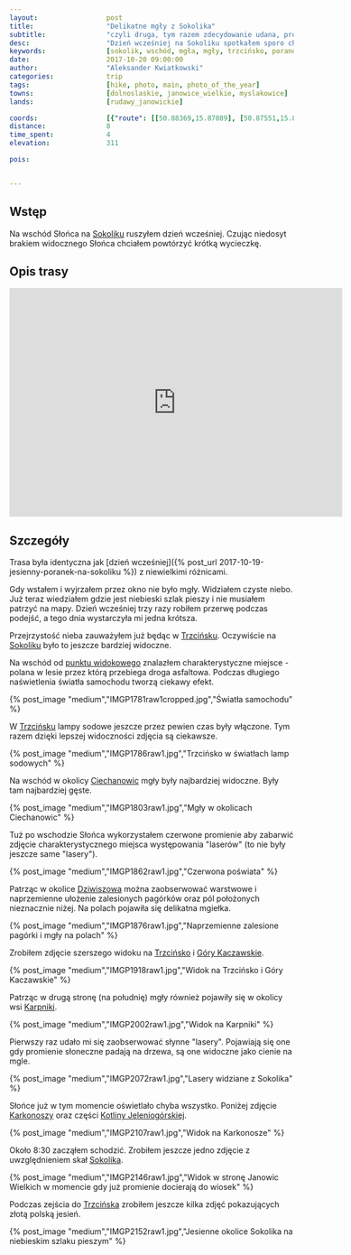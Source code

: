 ```yaml
---
layout:                 post
title:                  "Delikatne mgły z Sokolika"
subtitle:               "czyli druga, tym razem zdecydowanie udana, próba wschodu Słońca na Sokoliku"
desc:                   "Dzień wcześniej na Sokoliku spotkałem sporo chmur i mgieł. Pomimo bardzo ciekawych zdjęć miałem niedosyt i postanowiłem, że warto powtórzyć wstawanie rano. Przedstawiam tutaj kilka najciekawszych zdjęć tam zrobionych."
keywords:               [sokolik, wschód, mgła, mgły, trzcińsko, poranek, lasery, rudawy janowickie]
date:                   2017-10-20 09:00:00
author:                 "Aleksander Kwiatkowski"
categories:             trip
tags:                   [hike, photo, main, photo_of_the_year]
towns:                  [dolnoslaskie, janowice_wielkie, myslakowice]
lands:                  [rudawy_janowickie]

coords:                 [{"route": [[50.88369,15.87089], [50.87551,15.86901], [50.86717,15.87115], [50.86890,15.86523]], "type": "hike"}]
distance:               8
time_spent:             4
elevation:              311  

pois:


---
```


[darek-zygala]: https://www.facebook.com/zygaladariusz/
[wiki-sokolik]: https://pl.wikipedia.org/wiki/Sokolik
[wiki-trzcinsko]: https://pl.wikipedia.org/wiki/Trzci%C5%84sko
[wiki-szwajcarka]: https://pl.wikipedia.org/wiki/Szwajcarka
[wiki-legnica]: https://pl.wikipedia.org/wiki/Legnica
[wiki-swiebodzice]: https://pl.wikipedia.org/wiki/%C5%9Awiebodzice
[wiki-ciechanowice]: https://pl.wikipedia.org/wiki/Ciechanowice
[wiki-dziwiszow]: https://pl.wikipedia.org/wiki/Dziwisz%C3%B3w
[wiki-gory-kaczawskie]: https://pl.wikipedia.org/wiki/G%C3%B3ry_Kaczawskie
[wiki-karpniki]: https://pl.wikipedia.org/wiki/Karpniki
[wiki-karkonosze]: https://pl.wikipedia.org/wiki/Karkonosze
[wiki-kotlina-jelenia]: https://pl.wikipedia.org/wiki/Kotlina_Jeleniog%C3%B3rska


Wstęp
-----

Na wschód Słońca na [Sokoliku][wiki-sokolik] ruszyłem dzień wcześniej. Czując niedosyt
brakiem widocznego Słońca chciałem powtórzyć krótką wycieczkę.

Opis trasy
----------

<iframe height='405' width='590' frameborder='0' allowtransparency='true' scrolling='no' src='https://www.strava.com/activities/1238742327/embed/5b4d9e2b24b4b5a5ea213e3fef1b12e0586f2469'></iframe>

Szczegóły
---------

Trasa była identyczna jak
[dzień wcześniej]({% post_url 2017-10-19-jesienny-poranek-na-sokoliku %})
z niewielkimi różnicami.

Gdy wstałem i wyjrzałem przez okno nie było mgły. Widziałem czyste niebo.
Już teraz wiedziałem gdzie jest niebieski szlak pieszy i nie musiałem patrzyć
na mapy. Dzień wcześniej trzy razy robiłem przerwę podczas podejść, a tego dnia
wystarczyła mi jedna krótsza.

Przejrzystość nieba zauważyłem już będąc w [Trzcińsku][wiki-trzcinsko]. Oczywiście na
[Sokoliku][wiki-sokolik] było to jeszcze bardziej widoczne.

Na wschód od
[punktu widokowego][wiki-sokolik] znalazłem charakterystyczne
miejsce - polana w lesie przez którą
przebiega droga asfaltowa. Podczas długiego naświetlenia światła samochodu
tworzą ciekawy efekt.

{% post_image "medium","IMGP1781raw1cropped.jpg","Światła samochodu" %}

W [Trzcińsku][wiki-trzcinsko] lampy sodowe jeszcze przez pewien czas były włączone.
Tym razem dzięki lepszej widoczności zdjęcia są ciekawsze.

{% post_image "medium","IMGP1786raw1.jpg","Trzcińsko w światłach lamp sodowych" %}

Na wschód w okolicy [Ciechanowic][wiki-ciechanowice] mgły były najbardziej widoczne.
Były tam najbardziej gęste.

{% post_image "medium","IMGP1803raw1.jpg","Mgły w okolicach Ciechanowic" %}

Tuż po wschodzie Słońca wykorzystałem czerwone promienie aby zabarwić zdjęcie
charakterystycznego
miejsca występowania "laserów" (to nie były jeszcze same "lasery").

{% post_image "medium","IMGP1862raw1.jpg","Czerwona poświata" %}

Patrząc w okolice [Dziwiszowa][wiki-dziwiszow] można zaobserwować warstwowe i naprzemienne
ułożenie zalesionych pagórków oraz pól położonych nieznacznie niżej. Na polach pojawiła się
delikatna mgiełka.

{% post_image "medium","IMGP1876raw1.jpg","Naprzemienne zalesione pagórki i mgły na polach" %}

Zrobiłem zdjęcie szerszego widoku na [Trzcińsko][wiki-trzcinsko] i [Góry Kaczawskie][wiki-gory-kaczawskie].

{% post_image "medium","IMGP1918raw1.jpg","Widok na Trzcińsko i Góry Kaczawskie" %}

Patrząc w drugą stronę (na południę) mgły również pojawiły
się w okolicy wsi [Karpniki][wiki-karpniki].

{% post_image "medium","IMGP2002raw1.jpg","Widok na Karpniki" %}

Pierwszy raz udało mi się zaobserwować słynne "lasery". Pojawiają się one gdy
promienie słoneczne padają na drzewa, są one widoczne jako cienie na mgle.

{% post_image "medium","IMGP2072raw1.jpg","Lasery widziane z Sokolika" %}

Słońce już w tym momencie oświetlało chyba wszystko. Poniżej zdjęcie
[Karkonoszy][wiki-karkonosze] oraz części [Kotliny Jeleniogórskiej][wiki-kotlina-jelenia].

{% post_image "medium","IMGP2107raw1.jpg","Widok na Karkonosze" %}

Około 8:30 zacząłem schodzić. Zrobiłem jeszcze jedno zdjęcie z uwzględnieniem
skał [Sokolika][wiki-sokolik].

{% post_image "medium","IMGP2146raw1.jpg","Widok w stronę Janowic Wielkich w momencie gdy już promienie docierają do wiosek" %}

Podczas zejścia do [Trzcińska][wiki-trzcinsko] zrobiłem jeszcze kilka zdjęć pokazujących
złotą polską jesień.

{% post_image "medium","IMGP2152raw1.jpg","Jesienne okolice Sokolika na niebieskim szlaku pieszym" %}
